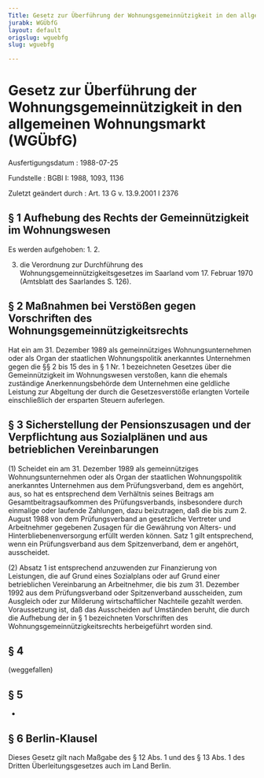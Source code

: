 ```yaml
---
Title: Gesetz zur Überführung der Wohnungsgemeinnützigkeit in den allgemeinen Wohnungsmarkt
jurabk: WGÜbfG
layout: default
origslug: wguebfg
slug: wguebfg

---
```


# Gesetz zur Überführung der Wohnungsgemeinnützigkeit in den allgemeinen Wohnungsmarkt (WGÜbfG)

Ausfertigungsdatum
:   1988-07-25

Fundstelle
:   BGBl I: 1988, 1093, 1136

Zuletzt geändert durch
:   Art. 13 G v. 13.9.2001 I 2376


## § 1 Aufhebung des Rechts der Gemeinnützigkeit im Wohnungswesen

Es werden aufgehoben:
1\.
2\.

3.  die Verordnung zur Durchführung des Wohnungsgemeinnützigkeitsgesetzes
    im Saarland vom 17. Februar 1970 (Amtsblatt des Saarlandes S. 126).





## § 2 Maßnahmen bei Verstößen gegen Vorschriften des Wohnungsgemeinnützigkeitsrechts

Hat ein am 31. Dezember 1989 als gemeinnütziges Wohnungsunternehmen
oder als Organ der staatlichen Wohnungspolitik anerkanntes Unternehmen
gegen die §§ 2 bis 15 des in § 1 Nr. 1 bezeichneten Gesetzes über die
Gemeinnützigkeit im Wohnungswesen verstoßen, kann die ehemals
zuständige Anerkennungsbehörde dem Unternehmen eine geldliche Leistung
zur Abgeltung der durch die Gesetzesverstöße erlangten Vorteile
einschließlich der ersparten Steuern auferlegen.


## § 3 Sicherstellung der Pensionszusagen und der Verpflichtung aus Sozialplänen und aus betrieblichen Vereinbarungen

(1) Scheidet ein am 31. Dezember 1989 als gemeinnütziges
Wohnungsunternehmen oder als Organ der staatlichen Wohnungspolitik
anerkanntes Unternehmen aus dem Prüfungsverband, dem es angehört, aus,
so hat es entsprechend dem Verhältnis seines Beitrags am
Gesamtbeitragsaufkommen des Prüfungsverbands, insbesondere durch
einmalige oder laufende Zahlungen, dazu beizutragen, daß die bis zum
2\. August 1988 von dem Prüfungsverband an gesetzliche Vertreter und
Arbeitnehmer gegebenen Zusagen für die Gewährung von Alters- und
Hinterbliebenenversorgung erfüllt werden können. Satz 1 gilt
entsprechend, wenn ein Prüfungsverband aus dem Spitzenverband, dem er
angehört, ausscheidet.

(2) Absatz 1 ist entsprechend anzuwenden zur Finanzierung von
Leistungen, die auf Grund eines Sozialplans oder auf Grund einer
betrieblichen Vereinbarung an Arbeitnehmer, die bis zum 31. Dezember
1992 aus dem Prüfungsverband oder Spitzenverband ausscheiden, zum
Ausgleich oder zur Milderung wirtschaftlicher Nachteile gezahlt
werden. Voraussetzung ist, daß das Ausscheiden auf Umständen beruht,
die durch die Aufhebung der in § 1 bezeichneten Vorschriften des
Wohnungsgemeinnützigkeitsrechts herbeigeführt worden sind.


## § 4

(weggefallen)


## § 5

-


## § 6 Berlin-Klausel

Dieses Gesetz gilt nach Maßgabe des § 12 Abs. 1 und des § 13 Abs. 1
des Dritten Überleitungsgesetzes auch im Land Berlin.

